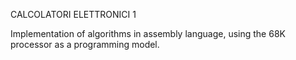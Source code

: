 CALCOLATORI ELETTRONICI 1

Implementation of algorithms in assembly language, using the 68K processor as a programming model.
